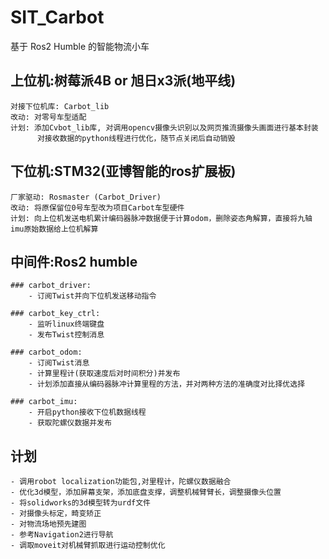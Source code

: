 # SIT_Carbot
基于 Ros2 Humble 的智能物流小车

## 上位机:树莓派4B or 旭日x3派(地平线)
    对接下位机库: Carbot_lib
    改动: 对零号车型适配
    计划: 添加Cvbot_lib库, 对调用opencv摄像头识别以及网页推流摄像头画面进行基本封装
          对接收数据的python线程进行优化，随节点关闭后自动销毁

## 下位机:STM32(亚博智能的ros扩展板)
    厂家驱动: Rosmaster (Carbot_Driver)
    改动: 将原保留位0号车型改为项目Carbot车型硬件
    计划: 向上位机发送电机累计编码器脉冲数据便于计算odom，删除姿态角解算，直接将九轴imu原始数据给上位机解算

## 中间件:Ros2 humble
    ### carbot_driver: 
        - 订阅Twist并向下位机发送移动指令

    ### carbot_key_ctrl:
        - 监听linux终端键盘
        - 发布Twist控制消息

    ### carbot_odom: 
        - 订阅Twist消息
        - 计算里程计(获取速度后对时间积分)并发布
        - 计划添加直接从编码器脉冲计算里程的方法，并对两种方法的准确度对比择优选择

    ### carbot_imu:
        - 开启python接收下位机数据线程
        - 获取陀螺仪数据并发布

## 计划
    - 调用robot localization功能包,对里程计，陀螺仪数据融合
    - 优化3d模型，添加屏幕支架，添加底盘支撑，调整机械臂臂长，调整摄像头位置
    - 将solidworks的3d模型转为urdf文件
    - 对摄像头标定，畸变矫正
    - 对物流场地预先建图
    - 参考Navigation2进行导航
    - 调取moveit对机械臂抓取进行运动控制优化